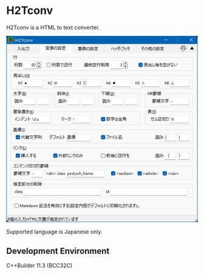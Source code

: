 # H2Tconv

H2Tconv is a HTML to text converter.  

![Screenshot](screenshot.png)

Supported language is Japanese only.  

## Development Environment
C++Builder 11.3 (BCC32C)
